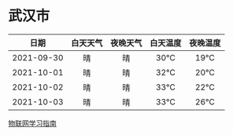 # 武汉市
|日期|白天天气|夜晚天气|白天温度|夜晚温度|
|:--:|:--:|:--:|:--:|:--:|
|2021-09-30|晴|晴|30℃|19℃|
|2021-10-01|晴|晴|32℃|20℃|
|2021-10-02|晴|晴|33℃|22℃|
|2021-10-03|晴|晴|33℃|26℃|
 
[物联网学习指南](http://doc.lziqi.top/IoT)

